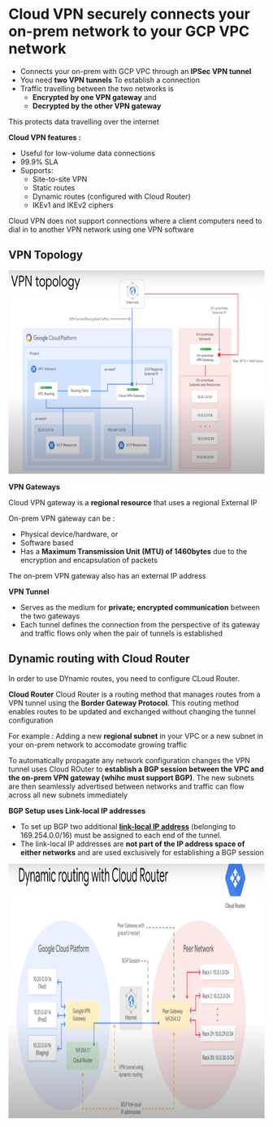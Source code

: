 # Cloud VPN securely connects your on-prem network to your GCP VPC network

- Connects your on-prem with GCP VPC through an **IPSec VPN tunnel**
- You need **two VPN tunnels** To establish a connection
- Traffic travelling between the two networks is 
    - **Encrypted by one VPN gateway** and 
    - **Decrypted by the other VPN gateway**
 
This protects data travelling over the internet

**Cloud VPN features :**
- Useful for low-volume data connections
- 99.9% SLA
- Supports:
  - Site-to-site VPN
  - Static routes
  - Dynamic routes (configured with Cloud Router) 
  - IKEv1 and IKEv2 ciphers

Cloud VPN does not support connections where a client computers need to dial in to another VPN network using one VPN software

## VPN Topology

<img src="https://github.com/paulowe/gcp/blob/main/captures/vpn-topology.PNG" width="700" height="400" />


**VPN Gateways**

Cloud VPN gateway is a **regional resource** that uses a regional External IP

On-prem VPN gateway can be :
  - Physical device/hardware, or
  - Software based
  - Has a **Maximum Transmission Unit (MTU) of 1460bytes** due to the encryption and encapsulation of packets

The on-prem VPN gateway also has an external IP address

**VPN Tunnel**

- Serves as the medium for **private; encrypted communication** between the two gateways
- Each tunnel defines the connection from the perspective of its gateway and traffic flows only when the pair of tunnels is established

## Dynamic routing with Cloud Router
In order to use DYnamic routes, you need to configure CLoud Router.

**Cloud Router**
Cloud Router is a routing method that manages routes from a VPN tunnel using the **Border Gateway Protocol**. This routing method enables routes to be updated and exchanged without changing the tunnel configuration

For example : Adding a new **regional subnet** in your VPC or a new subnet in your on-prem network to accomodate growing traffic

To automatically propagate any network configuration changes the VPN tunnel uses Cloud ROuter to **establish a BGP session between the VPC and the on-prem VPN gateway (whihc must support BGP)**. The new subnets are then seamlessly advertised between networks and traffic can flow across all new subnets immediately

**BGP Setup uses Link-local IP addresses**
- To set up BGP two additional **[link-local IP address](https://en.wikipedia.org/wiki/Link-local_address)** (belonging to 169.254.0.0/16) must be assigned to each end of the tunnel. 
- The link-local IP addresses are **not part of the IP address space of either networks** and are used exclusively for establishing a BGP session

<img src="https://github.com/paulowe/gcp/blob/main/captures/vpn-dynamic-routing.PNG" width="800" height="500" />

